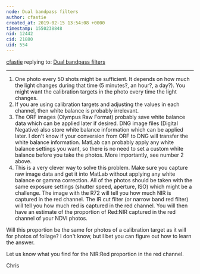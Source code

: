 ```yaml
---
node: Dual bandpass filters
author: cfastie
created_at: 2019-02-15 13:54:08 +0000
timestamp: 1550238848
nid: 12442
cid: 21880
uid: 554
---
```




[cfastie](../profile/cfastie) replying to: [Dual bandpass filters](../notes/cfastie/11-24-2015/dual-band-pass-filters)

----
 1. One photo every 50 shots might be sufficient. It depends on how much the light changes during that time (5 minutes?, an hour?, a day?). You might want the calibration targets in the  photo every time the light changes.
2. If you are using calibration targets and adjusting the values in each channel, then white balance is probably irrelevant. 
3. The ORF images (Olympus Raw Format) probably save white balance data which can be applied later if  desired. DNG image files (Digital Negative) also store white balance information which can be applied later. I don't know if your conversion from ORF to DNG will transfer the white balance information. MatLab can probably apply any white balance settings you want, so there is no need to set a custom white balance before you take the photos. More importantly, see number 2 above.
4. This is a very clever way to solve this problem. Make sure you capture raw image data and get it into MatLab without applying any white balance or gamma correction. All of the photos should be taken with the same exposure settings (shutter speed, aperture, ISO) which might be a challenge. The image with the R72 will tell you how much NIR is captured in the red channel. The IR cut filter (or narrow band red filter) will tell you how much red is captured in the red channel. You will then have an estimate of the proportion of Red:NIR captured in the red channel of your NDVI photos. 

Will this proportion be the same for photos of a calibration target as it will for photos of foliage? I don't know, but I bet you can figure out how to learn the answer. 

Let us know what you find for the NIR:Red proportion in the red channel. 

Chris